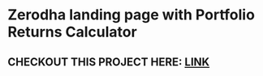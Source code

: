 # Zerodha landing page with Portfolio Returns Calculator

## CHECKOUT THIS PROJECT HERE: [LINK](https://thebinarycoder0.github.io/zerodha-landing-page/)
